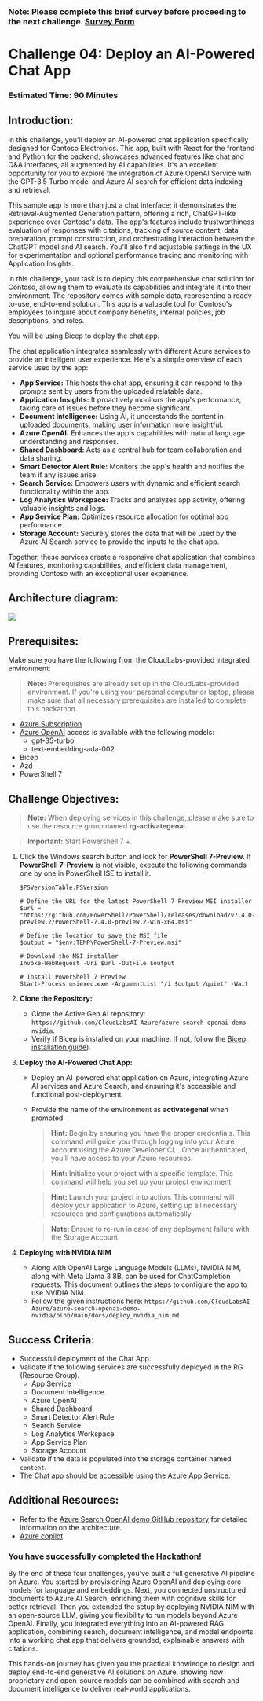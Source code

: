 ### Note: Please complete this brief survey before proceeding to the next challenge. [Survey Form](https://forms.office.com/r/pPKvR8uz4V)

# Challenge 04:  Deploy an AI-Powered Chat App

### Estimated Time: 90 Minutes

## Introduction:

In this challenge, you'll deploy an AI-powered chat application specifically designed for Contoso Electronics. This app, built with React for the frontend and Python for the backend, showcases advanced features like chat and Q&A interfaces, all augmented by AI capabilities. It's an excellent opportunity for you to explore the integration of Azure OpenAI Service with the GPT-3.5 Turbo model and Azure AI search for efficient data indexing and retrieval.

This sample app is more than just a chat interface; it demonstrates the Retrieval-Augmented Generation pattern, offering a rich, ChatGPT-like experience over Contoso's data. The app's features include trustworthiness evaluation of responses with citations, tracking of source content, data preparation, prompt construction, and orchestrating interaction between the ChatGPT model and AI search. You'll also find adjustable settings in the UX for experimentation and optional performance tracing and monitoring with Application Insights.

In this challenge, your task is to deploy this comprehensive chat solution for Contoso, allowing them to evaluate its capabilities and integrate it into their environment. The repository comes with sample data, representing a ready-to-use, end-to-end solution. This app is a valuable tool for Contoso's employees to inquire about company benefits, internal policies, job descriptions, and roles.

You will be using Bicep to deploy the chat app. 

The chat application integrates seamlessly with different Azure services to provide an intelligent user experience. Here's a simple overview of each service used by the app:

- **App Service:** This hosts the chat app, ensuring it can respond to the prompts sent by users from the uploaded relatable data.
- **Application Insights:** It proactively monitors the app's performance, taking care of issues before they become significant.
- **Document Intelligence:** Using AI, it understands the content in uploaded documents, making user information more insightful.
- **Azure OpenAI:** Enhances the app's capabilities with natural language understanding and responses.
- **Shared Dashboard:** Acts as a central hub for team collaboration and data sharing.
- **Smart Detector Alert Rule:** Monitors the app's health and notifies the team if any issues arise.
- **Search Service:** Empowers users with dynamic and efficient search functionality within the app.
- **Log Analytics Workspace:** Tracks and analyzes app activity, offering valuable insights and logs.
- **App Service Plan:** Optimizes resource allocation for optimal app performance.
- **Storage Account:** Securely stores the data that will be used by the Azure AI Search service to provide the inputs to the chat app.

Together, these services create a responsive chat application that combines AI features, monitoring capabilities, and efficient data management, providing Contoso with an exceptional user experience.

## Architecture diagram:

![](../media/Active-image258.png)

## Prerequisites:

Make sure you have the following from the CloudLabs-provided integrated environment:

> **Note:** Prerequisites are already set up in the CloudLabs-provided environment. If you're using your personal computer or laptop, please make sure that all necessary prerequisites are installed to complete this hackathon.

  - [Azure Subscription](https://azure.microsoft.com/en-us/free/)
  - [Azure OpenAI](https://aka.ms/oai/access) access is available with the following models:
    - gpt-35-turbo
    - text-embedding-ada-002
   - Bicep
   - Azd 
   - PowerShell 7 

## Challenge Objectives:

> **Note:** When deploying services in this challenge, please make sure to use the resource group named **rg-activategenai**.

> **Important:** Start Powershell 7 +.

1. Click the Windows search button and look for **PowerShell 7-Preview**. If **PowerShell 7-Preview** is not visible, execute the following commands one by one in PowerShell ISE to install it.

   ```
   $PSVersionTable.PSVersion
   
   # Define the URL for the latest PowerShell 7 Preview MSI installer
   $url = "https://github.com/PowerShell/PowerShell/releases/download/v7.4.0-preview.2/PowerShell-7.4.0-preview.2-win-x64.msi"

   # Define the location to save the MSI file
   $output = "$env:TEMP\PowerShell-7-Preview.msi"

   # Download the MSI installer
   Invoke-WebRequest -Uri $url -OutFile $output

   # Install PowerShell 7 Preview
   Start-Process msiexec.exe -ArgumentList "/i $output /quiet" -Wait
   ```  

1. **Clone the Repository:**
   - Clone the Active Gen AI repository: `https://github.com/CloudLabsAI-Azure/azure-search-openai-demo-nvidia`.
   - Verify if Bicep is installed on your machine. If not, follow the [Bicep installation guide](https://learn.microsoft.com/en-us/azure/azure-resource-manager/bicep/install)).

1. **Deploy the AI-Powered Chat App:**

    - Deploy an AI-powered chat application on Azure, integrating Azure AI services and Azure Search, and ensuring it's accessible and functional post-deployment.

   - Provide the name of the environment as **activategenai** when prompted.
    
      > **Hint:** Begin by ensuring you have the proper credentials. This command will guide you through logging into your Azure account using the Azure Developer CLI. Once authenticated, you'll have access to your Azure resources.
    
      > **Hint:** Initialize your project with a specific template. This command will help you set up your project environment

      > **Hint:** Launch your project into action. This command will deploy your application to Azure, setting up all necessary resources and configurations automatically.

      > **Note:** Ensure to re-run in case of any deployment failure with the Storage Account.

1. **Deploying with NVIDIA NIM**

    - Along with OpenAI Large Language Models (LLMs), NVIDIA NIM, along with Meta Llama 3 8B, can be used for ChatCompletion requests. This document outlines the steps to configure the app to use NVIDIA NIM.
    - Follow the given instructions here: `https://github.com/CloudLabsAI-Azure/azure-search-openai-demo-nvidia/blob/main/docs/deploy_nvidia_nim.md`

## Success Criteria:

- Successful deployment of the Chat App.
- Validate if the following services are successfully deployed in the RG (Resource Group).
  - App Service
  - Document Intelligence
  - Azure OpenAI
  - Shared Dashboard
  - Smart Detector Alert Rule
  - Search Service
  - Log Analytics Workspace
  - App Service Plan
  - Storage Account
- Validate if the data is populated into the storage container named `content`.
- The Chat app should be accessible using the Azure App Service.

## Additional Resources:

-  Refer to the [Azure Search OpenAI demo GitHub repository](https://github.com/cmendible/azure-search-openai-demo) for detailed information on the architecture.
-  [Azure copilot](https://learn.microsoft.com/en-us/azure/copilot/overview)

### You have successfully completed the Hackathon!

By the end of these four challenges, you’ve built a full generative AI pipeline on Azure. You started by provisioning Azure OpenAI and deploying core models for language and embeddings. Next, you connected unstructured documents to Azure AI Search, enriching them with cognitive skills for better retrieval. Then you extended the setup by deploying NVIDIA NIM with an open-source LLM, giving you flexibility to run models beyond Azure OpenAI. Finally, you integrated everything into an AI-powered RAG application, combining search, document intelligence, and model endpoints into a working chat app that delivers grounded, explainable answers with citations.

This hands-on journey has given you the practical knowledge to design and deploy end-to-end generative AI solutions on Azure, showing how proprietary and open-source models can be combined with search and document intelligence to deliver real-world applications.

